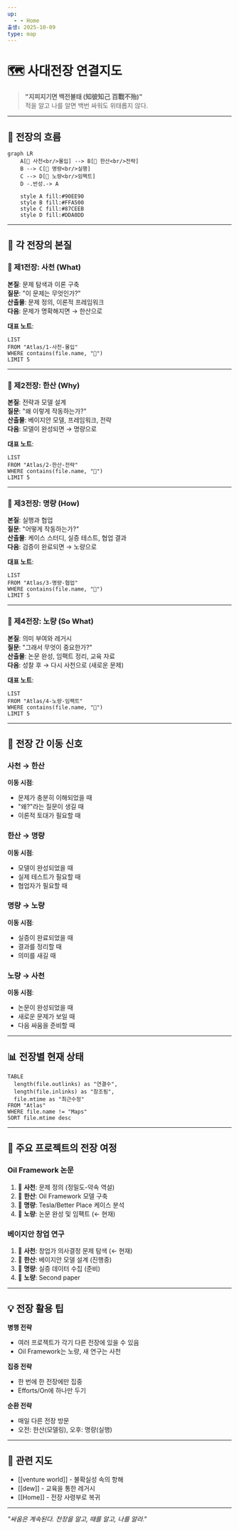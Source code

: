 ```yaml
---
up:
  - - Home
출생: 2025-10-09
type: map
---
```


# 🗺️ 사대전장 연결지도

> **"지피지기면 백전불태 (知彼知己 百戰不殆)"**  
> 적을 알고 나를 알면 백번 싸워도 위태롭지 않다.

---

## 🌊 전장의 흐름

```mermaid
graph LR
    A[🐢 사천<br/>몰입] --> B[🐅 한산<br/>전략]
    B --> C[🐙 명량<br/>실행]
    C --> D[👾 노량<br/>임팩트]
    D -.반성.-> A
    
    style A fill:#90EE90
    style B fill:#FFA500
    style C fill:#87CEEB
    style D fill:#DDA0DD
```

---

## 🎯 각 전장의 본질

### 🐢 제1전장: 사천 (What)
**본질**: 문제 탐색과 이론 구축  
**질문**: "이 문제는 무엇인가?"  
**산출물**: 문제 정의, 이론적 프레임워크  
**다음**: 문제가 명확해지면 → 한산으로

**대표 노트**:

```dataview
LIST
FROM "Atlas/1-사천-몰입"
WHERE contains(file.name, "🐢")
LIMIT 5
```

---

### 🐅 제2전장: 한산 (Why)  
**본질**: 전략과 모델 설계  
**질문**: "왜 이렇게 작동하는가?"  
**산출물**: 베이지안 모델, 프레임워크, 전략  
**다음**: 모델이 완성되면 → 명량으로

**대표 노트**:
```dataview
LIST
FROM "Atlas/2-한산-전략"
WHERE contains(file.name, "🐅")
LIMIT 5
```

---

### 🐙 제3전장: 명량 (How)
**본질**: 실행과 협업  
**질문**: "어떻게 작동하는가?"  
**산출물**: 케이스 스터디, 실증 테스트, 협업 결과  
**다음**: 검증이 완료되면 → 노량으로

**대표 노트**:
```dataview
LIST  
FROM "Atlas/3-명량-협업"
WHERE contains(file.name, "🐙")
LIMIT 5
```

---

### 👾 제4전장: 노량 (So What)
**본질**: 의미 부여와 레거시  
**질문**: "그래서 무엇이 중요한가?"  
**산출물**: 논문 완성, 임팩트 정리, 교육 자료  
**다음**: 성찰 후 → 다시 사천으로 (새로운 문제)

**대표 노트**:
```dataview
LIST
FROM "Atlas/4-노량-임팩트"  
WHERE contains(file.name, "👾")
LIMIT 5
```

---

## 🔄 전장 간 이동 신호

### 사천 → 한산
**이동 시점**: 
- 문제가 충분히 이해되었을 때
- "왜?"라는 질문이 생길 때
- 이론적 토대가 필요할 때

### 한산 → 명량  
**이동 시점**:
- 모델이 완성되었을 때
- 실제 테스트가 필요할 때
- 협업자가 필요할 때

### 명량 → 노량
**이동 시점**:
- 실증이 완료되었을 때
- 결과를 정리할 때
- 의미를 새길 때

### 노량 → 사천
**이동 시점**:
- 논문이 완성되었을 때
- 새로운 문제가 보일 때
- 다음 싸움을 준비할 때

---

## 📊 전장별 현재 상태

```dataview
TABLE 
  length(file.outlinks) as "연결수",
  length(file.inlinks) as "참조됨",
  file.mtime as "최근수정"
FROM "Atlas"
WHERE file.name != "Maps"
SORT file.mtime desc
```

---

## 🎯 주요 프로젝트의 전장 여정

### Oil Framework 논문
1. 🐢 **사천**: 문제 정의 (정밀도-약속 역설)
2. 🐅 **한산**: Oil Framework 모델 구축
3. 🐙 **명량**: Tesla/Better Place 케이스 분석  
4. 👾 **노량**: 논문 완성 및 임팩트 (← 현재)

### 베이지안 창업 연구
1. 🐢 **사천**: 창업가 의사결정 문제 탐색 (← 현재)
2. 🐅 **한산**: 베이지안 모델 설계 (진행중)
3. 🐙 **명량**: 실증 데이터 수집 (준비)
4. 👾 **노량**: Second paper

---

## 💡 전장 활용 팁

**병행 전략**
- 여러 프로젝트가 각기 다른 전장에 있을 수 있음
- Oil Framework는 노량, 새 연구는 사천

**집중 전략**  
- 한 번에 한 전장에만 집중
- Efforts/On에 하나만 두기

**순환 전략**
- 매일 다른 전장 방문
- 오전: 한산(모델링), 오후: 명량(실행)

---

## 🔗 관련 지도

- [[venture world]] - 불확실성 속의 항해
- [[dew]] - 교육을 통한 레거시
- [[Home]] - 전장 사령부로 복귀

---

*"싸움은 계속된다. 전장을 알고, 때를 알고, 나를 알라."*
